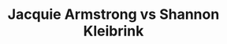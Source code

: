 ---
title: Jacquie Armstrong vs Shannon Kleibrink
player1:
  name: Armstrong, Jacquie
  percent: 78
  wins: 0
  losses: 1
player2:
  name: Kleibrink, Shannon
  percent: 73
  wins: 1
  losses: 0
games:
- player1:
    team: BC
    position: Lead
    percent: 78
    win: 0
    loss: 1
  player2:
    team: AB
    position: Fourth
    percent: 73
    win: 1
    loss: 0
  event: Hearts
  year: 2011
  draw: Round Robin(4)
  score: AB 7 - BC 6
- player1:
    team: SCOT
    position: Lead
    percent: 83
    win: 0
    loss: 1
  player2:
    team: KLEI
    position: Fourth
    percent: 71
    win: 1
    loss: 0
  event: Trials (Women)
  year: 2009
  draw: Round Robin(2)
  score: KLEI 9 - SCOT 6
---